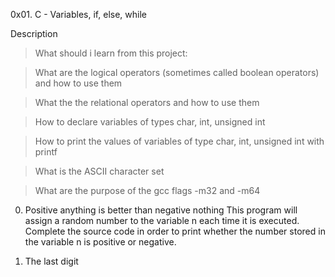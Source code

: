 0x01. C - Variables, if, else, while

Description

>What should i learn from this project:

>What are the logical operators (sometimes called boolean operators) and how to use them

>What the the relational operators and how to use them

>How to declare variables of types char, int, unsigned int

>How to print the values of variables of type char, int, unsigned int with printf

>What is the ASCII character set

>What are the purpose of the gcc flags -m32 and -m64

0. Positive anything is better than negative nothing
     This program will assign a random number to the variable n each time it is executed. Complete the source code in order to print whether the number 
     stored in the variable n is positive or negative.

1. The last digit
